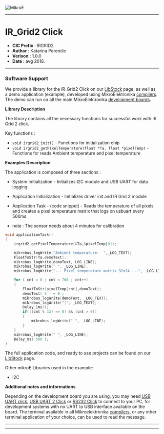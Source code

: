 ![MikroE](http://www.mikroe.com/img/designs/beta/logo_small.png)

---

# IR_Grid2 Click

- **CIC Prefix**  : IRGRID2
- **Author**      : Katarina Perendic
- **Verison**     : 1.0.0
- **Date**        : avg 2018.

---

### Software Support

We provide a library for the IR_Grid2 Click on our [LibStock](https://libstock.mikroe.com/projects/view/2563/ir-grid-2-click) 
page, as well as a demo application (example), developed using MikroElektronika 
[compilers](http://shop.mikroe.com/compilers). The demo can run on all the main 
MikroElektronika [development boards](http://shop.mikroe.com/development-boards).

**Library Description**

The library contains all the necessary functions for successful work with IR Grid 2 click.

Key functions :

- ``` void irgrid2_init() ``` - Functions for initialization chip
- ``` void irgrid2_getPixelTemperature(float *Ta, float *pixelTemp) ``` - Functions for reads Ambient temperature and pixel temperature

**Examples Description**

The application is composed of three sections :

- System Initialization - Initializes I2C module and USB UART for data logging
- Application Initialization - Initializes driver init and IR Grid 2 module
- Application Task - (code snippet) - Reads the temperature of all pixels and creates a pixel temperature matrix that logs on usbuart every 500ms

- note :
   The sensor needs about 4 minutes for calibration

```.c
void applicationTask()
{
    irgrid2_getPixelTemperature(&Ta,&pixelTemp[0]);

    mikrobus_logWrite("Ambient temperature:  ",_LOG_TEXT);
    FloatToStr(Ta,demoText);
    mikrobus_logWrite(demoText,_LOG_LINE);
    mikrobus_logWrite(" ", _LOG_LINE);
    mikrobus_logWrite("--- Pixel temperature matrix 32x24 ---", _LOG_LINE);

    for ( cnt = 0 ; cnt < 768 ; cnt++)
    {
        FloatToStr(pixelTemp[cnt],demoText);
        demoText[ 5 ] = 0 ;
        mikrobus_logWrite(demoText, _LOG_TEXT);
        mikrobus_logWrite("|", _LOG_TEXT);
        Delay_1ms();
        if(((cnt % 32) == 0) && (cnt > 0))
        {
            mikrobus_logWrite(" ", _LOG_LINE);
        }
    }
    mikrobus_logWrite(" ", _LOG_LINE);
    Delay_ms( 500 );
}
```

The full application code, and ready to use projects can be found on our 
[LibStock](https://libstock.mikroe.com/projects/view/2563/ir-grid-2-click) page.

Other mikroE Libraries used in the example:

- I2C

**Additional notes and informations**

Depending on the development board you are using, you may need 
[USB UART click](http://shop.mikroe.com/usb-uart-click), 
[USB UART 2 Click](http://shop.mikroe.com/usb-uart-2-click) or 
[RS232 Click](http://shop.mikroe.com/rs232-click) to connect to your PC, for 
development systems with no UART to USB interface available on the board. The 
terminal available in all Mikroelektronika 
[compilers](http://shop.mikroe.com/compilers), or any other terminal application 
of your choice, can be used to read the message.

---
---
